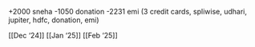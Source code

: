 +2000 sneha -1050 donation -2231 emi (3 credit cards, spliwise, udhari, jupiter, hdfc, donation, emi)

[[Dec ‘24]]
[[Jan ‘25]]
[[Feb ‘25]]